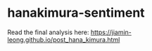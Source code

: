 # hanakimura-sentiment
Read the final analysis here: https://jiamin-leong.github.io/post_hana_kimura.html
